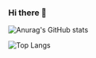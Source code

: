 ### Hi there 👋
![Anurag's GitHub stats](https://github-readme-stats.vercel.app/api?username=itoukou1)

![Top Langs](https://github-readme-stats.vercel.app/api/top-langs/?username=itoukou1&hide=php,html&layout=compact&langs_count=16)
<!--
**itoukou1/itoukou1** is a ✨ _special_ ✨ repository because its `README.md` (this file) appears on your GitHub profile.

Here are some ideas to get you started:

- 🔭 I’m currently working on ...
- 🌱 I’m currently learning ...
- 👯 I’m looking to collaborate on ...
- 🤔 I’m looking for help with ...
- 💬 Ask me about ...
- 📫 How to reach me: ...
- 😄 Pronouns: ...
- ⚡ Fun fact: ..
-->
